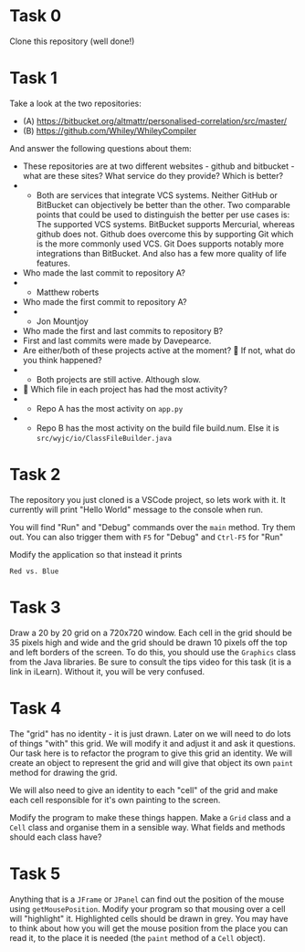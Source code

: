 # Task 0

Clone this repository (well done!)

# Task 1

Take a look at the two repositories:

  * (A) https://bitbucket.org/altmattr/personalised-correlation/src/master/
  * (B) https://github.com/Whiley/WhileyCompiler

And answer the following questions about them:

  * These repositories are at two different websites - github and bitbucket - what are these sites?  What service do they provide? Which is better?
  *  - Both are services that integrate VCS systems. Neither GitHub or BitBucket can objectively be better than the other. Two comparable points that could be used to distinguish the better per use cases is: The supported VCS systems. BitBucket supports Mercurial, whereas github does not. Github does overcome this by supporting Git which is the more commonly used VCS. Git Does supports notably more integrations than BitBucket. And also has a few more quality of life features.
  * Who made the last commit to repository A?
  * - Matthew roberts
  * Who made the first commit to repository A?
  * - Jon Mountjoy
  * Who made the first and last commits to repository B?
  * First and last commits were made by Davepearce.
  * Are either/both of these projects active at the moment? 🤔 If not, what do you think happened?
  *  - Both projects are still active. Although slow.
  * 🤔 Which file in each project has had the most activity?
  * - Repo A has the most activity on `app.py`
  * - Repo B has the most activity on the build file build.num. Else it is `src/wyjc/io/ClassFileBuilder.java`

# Task 2

The repository you just cloned is a VSCode project, so lets work with it.  It currently will print "Hello World" message to the console when run.

You will find "Run" and "Debug" commands over the `main` method.  Try them out.  You can also trigger them with `F5` for "Debug" and `Ctrl-F5` for "Run"

Modify the application so that instead it prints

~~~~~
Red vs. Blue
~~~~~

# Task 3

Draw a 20 by 20 grid on a 720x720 window.  Each cell in the grid should be 35 pixels high and wide and the grid should be drawn 10 pixels off the top and left borders of the screen.  To do this, you should use the `Graphics` class from the Java libraries.  Be sure to consult the tips video for this task (it is a link in iLearn).  Without it, you will be very confused.

# Task 4

The "grid" has no identity - it is just drawn.  Later on we will need to do lots of things "with" this grid.  We will modify it and adjust it and ask it questions.  Our task here is to refactor the program to give this grid an identity.  We will create an object to represent the grid and will give that object its own `paint` method for drawing the grid.

We will also need to give an identity to each "cell" of the grid and make each cell responsible for it's own painting to the screen.

Modify the program to make these things happen.  Make a `Grid` class and a `Cell` class and organise them in a sensible way.  What fields and methods should each class have?

# Task 5

Anything that is a `JFrame` or `JPanel` can find out the position of the mouse using `getMousePosition`.  Modify your program so that mousing over a cell will "highlight" it.  Highlighted cells should be drawn in grey.  You may have to think about how you will get the mouse position from the place you can read it, to the place it is needed (the `paint` method of a `Cell` object).
